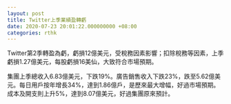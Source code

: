 ```yaml
---
layout: post
title: Twitter上季業績盈轉虧
date: 2020-07-23 20:01:22.000000000 +08:00
categories: rthk
---
```


Twitter第2季轉盈為虧，虧損12億美元，受稅務因素影響；扣除稅務等因素，上季虧損1.27億美元，每股虧損16美仙，大致符合市場預期。

集團上季總收入6.83億美元，下跌19%。廣告銷售收入下跌23%，跌至5.62億美元。每日用戶按年增長34%，達到1.86億戶，是歷來最大增幅，好過市場預期。成本及開支則上升5%，達到8.07億美元，好過集團原來預計。
